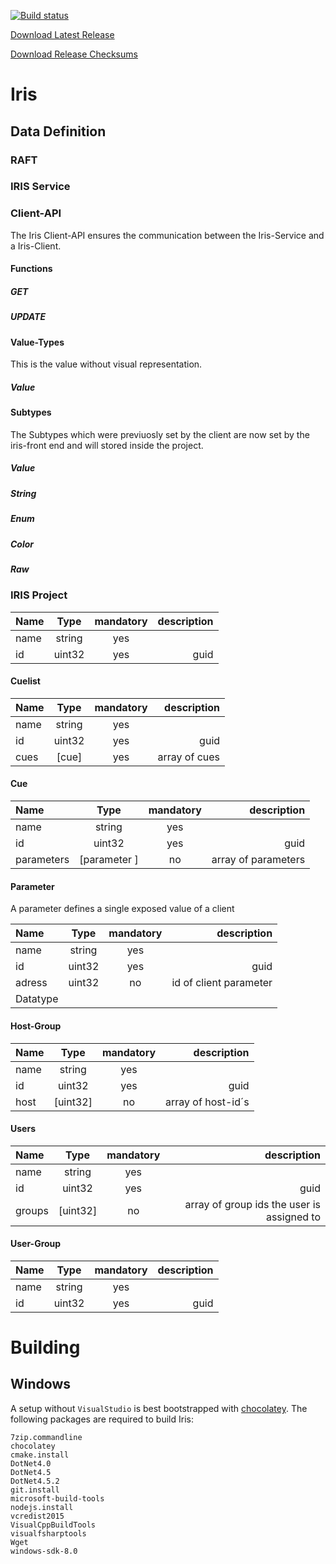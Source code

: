 [![Build status](https://ci.appveyor.com/api/projects/status/1ouixkub5yqwb1b5/branch/master?svg=true)](https://ci.appveyor.com/project/NSYNK/iris/branch/master)

[Download Latest Release](https://ci.appveyor.com/api/projects/nsynk/iris/artifacts/Iris-latest.zip)

[Download Release Checksums](https://ci.appveyor.com/api/projects/nsynk/iris/artifacts/Iris.sha256sum)

# Iris

## Data Definition

### RAFT

### IRIS Service


### Client-API
The Iris Client-API ensures the communication between the Iris-Service and a Iris-Client.

#### Functions
##### GET
##### UPDATE

#### Value-Types
This is the value without visual representation.
##### Value


#### Subtypes
The Subtypes which were previuosly set by the client are now set by the iris-front end and will stored inside the project.

##### Value
##### String
##### Enum
##### Color
##### Raw


### IRIS Project

| Name | Type  | mandatory | description
| :------- | :------: |  :------: | -------: |
| name | string | yes |
| id | uint32 | yes | guid

#### Cuelist

| Name | Type  | mandatory | description
| :------- | :------: |  :------: | -------: |
| name | string | yes |
| id | uint32 | yes | guid
| cues| [cue] | yes | array of cues

#### Cue

| Name | Type  | mandatory | description
| :------- | :------: |  :------: | -------: |
| name | string | yes |
| id | uint32 | yes | guid
| parameters | [parameter ] | no| array of parameters

#### Parameter

A parameter defines a single exposed value of a client

| Name | Type  | mandatory | description
| :------- | :------: |  :------: | -------: |
| name | string | yes |
| id | uint32 | yes | guid
| adress | uint32 | no | id of client parameter
| Datatype |||

#### Host-Group

| Name | Type  | mandatory | description
| :------- | :------: |  :------: | -------: |
| name | string | yes |
| id | uint32 | yes | guid
|host | [uint32]| no| array of host-id´s

#### Users

| Name | Type  | mandatory | description
| :------- | :------: |  :------: | -------: |
| name | string | yes |
| id | uint32 | yes | guid
| groups | [uint32] | no | array of group ids the user is assigned to

#### User-Group

| Name | Type  | mandatory | description
| :------- | :------: |  :------: | -------: |
| name | string | yes |
| id | uint32 | yes | guid

# Building

## Windows

A setup without `VisualStudio` is best bootstrapped with [chocolatey](https://chocolatey.org). The following packages are required to build Iris:

```
7zip.commandline
chocolatey 
cmake.install 
DotNet4.0 
DotNet4.5 
DotNet4.5.2 
git.install 
microsoft-build-tools 
nodejs.install 
vcredist2015 
VisualCppBuildTools 
visualfsharptools
Wget 
windows-sdk-8.0
```